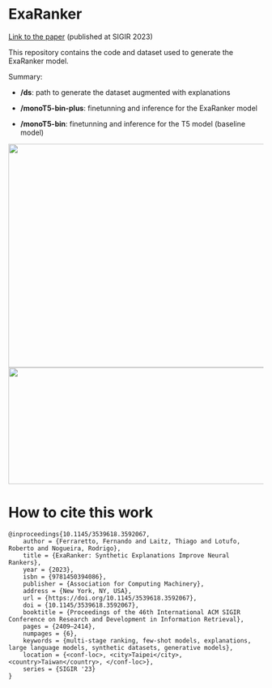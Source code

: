 # ExaRanker

[Link to the paper](https://arxiv.org/pdf/2301.10521.pdf) (published at SIGIR 2023)

This repository contains the code and dataset used to generate the ExaRanker model.

Summary:

* **/ds**: path to generate the dataset augmented with explanations

* **/monoT5-bin-plus**: finetunning and inference for the ExaRanker model

* **/monoT5-bin**: finetunning and inference for the T5 model (baseline model)

<img src="https://user-images.githubusercontent.com/26362929/234304094-8ea0121e-bc39-4941-ad9d-506f5a21d16a.png" width="629" height="441">

<img src="https://user-images.githubusercontent.com/26362929/234306391-42acaf11-dd12-4cb9-9b60-c4f8bd632078.png" width="627" height="230">

# How to cite this work
```
@inproceedings{10.1145/3539618.3592067,
    author = {Ferraretto, Fernando and Laitz, Thiago and Lotufo, Roberto and Nogueira, Rodrigo},
    title = {ExaRanker: Synthetic Explanations Improve Neural Rankers},
    year = {2023},
    isbn = {9781450394086},
    publisher = {Association for Computing Machinery},
    address = {New York, NY, USA},
    url = {https://doi.org/10.1145/3539618.3592067},
    doi = {10.1145/3539618.3592067},
    booktitle = {Proceedings of the 46th International ACM SIGIR Conference on Research and Development in Information Retrieval},
    pages = {2409–2414},
    numpages = {6},
    keywords = {multi-stage ranking, few-shot models, explanations, large language models, synthetic datasets, generative models},
    location = {<conf-loc>, <city>Taipei</city>, <country>Taiwan</country>, </conf-loc>},
    series = {SIGIR '23}
}
```
